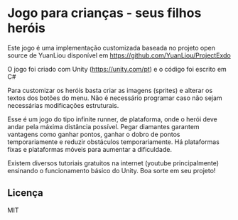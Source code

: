 # Jogo para crianças - seus filhos heróis

Este jogo é uma implementação customizada baseada no projeto open source de YuanLiou disponível em https://github.com/YuanLiou/ProjectExdo

O jogo foi criado com Unity (https://unity.com/pt) e o código foi escrito em C#

Para customizar os heróis basta criar as imagens (sprites) e alterar os textos dos botões do menu. Não é necessário programar caso não sejam necessárias modificações estruturais.

Esse é um jogo do tipo infinite runner, de plataforma, onde o herói deve andar pela máxima distância possível. Pegar diamantes garantem vantagens como ganhar pontos, ganhar o dobro de pontos temporariamente e reduzir obstáculos temporariamente. Há plataformas fixas e plataformas móveis para aumentar a dificuldade.

Existem diversos tutoriais gratuitos na internet (youtube principalmente) ensinando o funcionamento básico do Unity. Boa sorte em seu projeto!

Licença
----

MIT